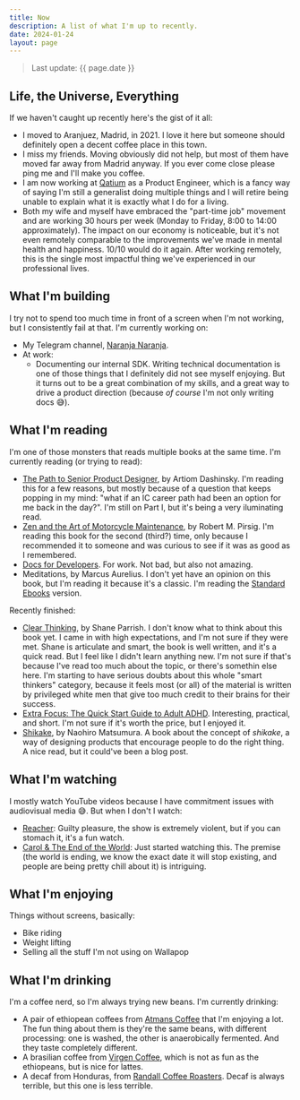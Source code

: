 ```yaml
---
title: Now
description: A list of what I'm up to recently.
date: 2024-01-24
layout: page
---
```


> Last update: {{ page.date }}

## Life, the Universe, Everything

If we haven't caught up recently here's the gist of it all:

- I moved to Aranjuez, Madrid, in 2021. I love it here but someone should definitely open a decent coffee place in this town.
- I miss my friends. Moving obviously did not help, but most of them have moved far away from Madrid anyway. If you ever come close please ping me and I'll make you coffee.
- I am now working at [Qatium](https://qatium.com) as a Product Engineer, which is a fancy way of saying I'm still a generalist doing multiple things and I will retire being unable to explain what it is exactly what I do for a living.
- Both my wife and myself have embraced the "part-time job" movement and are working 30 hours per week (Monday to Friday, 8:00 to 14:00 approximately). The impact on our economy is noticeable, but it's not even remotely comparable to the improvements we've made in mental health and happiness. 10/10 would do it again. After working remotely, this is the single most impactful thing we've experienced in our professional lives.

## What I'm building

I try not to spend too much time in front of a screen when I'm not working, but I consistently fail at that. I'm currently working on:

- My Telegram channel, [Naranja Naranja](https://t.me/naranjanaranja).
- At work:
    - Documenting our internal SDK. Writing technical documentation is one of those things that I definitely did not see myself enjoying. But it turns out to be a great combination of my skills, and a great way to drive a product direction (because *of course* I'm not only writing docs 😅).

## What I'm reading

I'm one of those monsters that reads multiple books at the same time. I'm currently reading (or trying to read):

- [The Path to Senior Product Designer](https://productdesigninterview.com/the-path-to-senior-product-designer), by Artiom Dashinsky. I'm reading this for a few reasons, but mostly because of a question that keeps popping in my mind: "what if an IC career path had been an option for me back in the day?". I'm still on Part I, but it's being a very iluminating read.
- [Zen and the Art of Motorcycle Maintenance](https://en.wikipedia.org/wiki/Zen_and_the_Art_of_Motorcycle_Maintenance), by Robert M. Pirsig. I'm reading this book for the second (third?) time, only because I recommended it to someone and was curious to see if it was as good as I remembered.
- [Docs for Developers](https://docsfordevelopers.com). For work. Not bad, but also not amazing.
- Meditations, by Marcus Aurelius. I don't yet have an opinion on this book, but I'm reading it because it's a classic. I'm reading the [Standard Ebooks](https://standardebooks.org/) version.

Recently finished:

- [Clear Thinking](https://fs.blog/clear/), by Shane Parrish. I don't know what to think about this book yet. I came in with high expectations, and I'm not sure if they were met. Shane is articulate and smart, the book is well written, and it's a quick read. But I feel like I didn't learn anything new. I'm not sure if that's because I've read too much about the topic, or there's somethin else here. I'm starting to have serious doubts about this whole "smart thinkers" category, because it feels most (or all) of the material is written by privileged white men that give too much credit to their brains for their success.
- [Extra Focus: The Quick Start Guide to Adult ADHD](https://www.extrafocusbook.com). Interesting, practical, and short. I'm not sure if it's worth the price, but I enjoyed it.
- [Shikake](https://mitpressbookstore.mit.edu/book/9781631497810), by Naohiro Matsumura. A book about the concept of _shikake_, a way of designing products that encourage people to do the right thing. A nice read, but it could've been a blog post.

## What I'm watching

I mostly watch YouTube videos because I have commitment issues with audiovisual media 😅. But when I don't I watch:

- [Reacher](https://www.imdb.com/title/tt9288030/): Guilty pleasure, the show is extremely violent, but if you can stomach it, it's a fun watch.
- [Carol & The End of the World](https://www.netflix.com/title/81044590): Just started watching this. The premise (the world is ending, we know the exact date it will stop existing, and people are being pretty chill about it) is intriguing.

## What I'm enjoying

Things without screens, basically:

- Bike riding
- Weight lifting
- Selling all the stuff I'm not using on Wallapop

## What I'm drinking

I'm a coffee nerd, so I'm always trying new beans. I'm currently drinking:

- A pair of ethiopean coffees from [Atmans Coffee](https://www.atmanscoffee.com) that I'm enjoying a lot. The fun thing about them is they're the same beans, with different processing: one is washed, the other is anaerobically fermented. And they taste completely different.
- A brasilian coffee from [Virgen Coffee](https://virgen.coffee), which is not as fun as the ethiopeans, but is nice for lattes.
- A decaf from Honduras, from [Randall Coffee Roasters](https://randallcoffee.com). Decaf is always terrible, but this one is less terrible.

